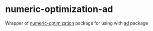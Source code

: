 # numeric-optimization-ad

Wrapper of [numeric-optimization](https://hackage.haskell.org/package/numeric-optimization) package for using with [ad](https://hackage.haskell.org/package/ad) package